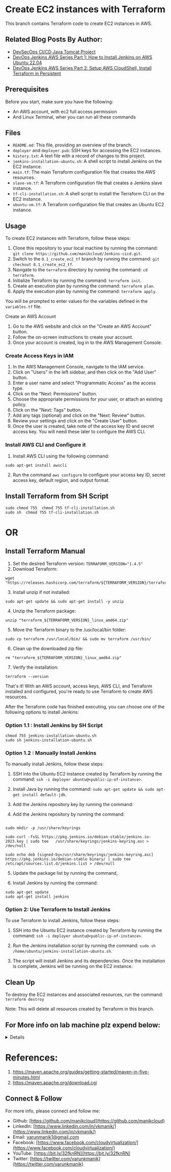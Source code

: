 # Create EC2 instances with Terraform

This branch contains Terraform code to create EC2 instances in AWS. 

## Related Blog Posts By Author:

- [DevSecOps CI/CD Java Tomcat Project](https://varunmanik1.medium.com/devsecops-cicd-java-tomcat-project-141d6b73e436)
- [DevOps Jenkins AWS Series Part 1: How to Install Jenkins on AWS Ubuntu 22.04](https://varunmanik1.medium.com/devops-jenkins-aws-series-part-1-how-to-install-jenkins-on-aws-ubuntu-22-04-cb0c3cdb055)
- [DevOps Jenkins AWS Series Part 2: Setup AWS CloudShell, Install Terraform in Persistent](https://varunmanik1.medium.com/devops-jenkins-aws-series-part-2-setup-aws-cloudshell-install-terraform-in-persistent-425dc0537cf5)


## Prerequisites

Before you start, make sure you have the following:

- An AWS account, with ec2 full access permission 
- And Linux Terminal, wher you can run all these commands 

## Files

- `README.md`: This file, providing an overview of the branch.
- `deployer` and `deployer.pub`: SSH keys for accessing the EC2 instances.
- `history.txt`: A text file with a record of changes to this project.
- `jenkins-installation-ubuntu.sh`: A shell script to install Jenkins on the EC2 instance.
- `main.tf`: The main Terraform configuration file that creates the AWS resources.
- `slave-vm.tf`: A Terraform configuration file that creates a Jenkins slave instance.
- `tf-cli-installation.sh`: A shell script to install the Terraform CLI on the EC2 instance.
- `ubuntu-vm.tf`: A Terraform configuration file that creates an Ubuntu EC2 instance.

## Usage

To create EC2 instances with Terraform, follow these steps:

1. Clone this repository to your local machine by running the command: `git clone https://github.com/manikcloud/Jenkins-cicd.git`.
2. Switch to the `0.1_create_ec2_tf` branch by running the command: `git checkout 0.1_create_ec2_tf`.
3. Navigate to the `terraform` directory by running the command: `cd terraform`.
4. Initialize Terraform by running the command: `terraform init`.
5. Create an execution plan by running the command: `terraform plan`.
6. Apply the execution plan by running the command: `terraform apply`.

You will be prompted to enter values for the variables defined in the `variables.tf` file. 


Create an AWS Account

1. Go to the AWS website and click on the "Create an AWS Account" button.
2. Follow the on-screen instructions to create your account.
3. Once your account is created, log in to the AWS Management Console.

### Create Access Keys in IAM

1. In the AWS Management Console, navigate to the IAM service.
2. Click on "Users" in the left sidebar, and then click on the "Add User" button.
3. Enter a user name and select "Programmatic Access" as the access type.
4. Click on the "Next: Permissions" button.
5. Choose the appropriate permissions for your user, or attach an existing policy.
6. Click on the "Next: Tags" button.
7. Add any tags (optional) and click on the "Next: Review" button.
8. Review your settings and click on the "Create User" button.
9. Once the user is created, take note of the access key ID and secret access key. You will need these later to configure the AWS CLI.

### Install AWS CLI and Configure it

1. Install AWS CLI using the following command: 
```
sudo apt-get install awscli
```
2. Run the command `aws configure` to configure your access key ID, secret access key, default region, and output format.

## Install Terraform from SH Script

```
sudo chmod 755  chmod 755 tf-cli-installation.sh 
sudo sh  chmod 755 tf-cli-installation.sh 

```
# OR

## Install Terraform Manual 
1. Set the desired Terraform version: `TERRAFORM_VERSION="1.4.5"`
2. Download Terraform: 
```
wget "https://releases.hashicorp.com/terraform/${TERRAFORM_VERSION}/terraform_${TERRAFORM_VERSION}_linux_amd64.zip"
```
3. Install unzip if not installed: 
```
sudo apt-get update && sudo apt-get install -y unzip
```
4. Unzip the Terraform package: 
```
unzip "terraform_${TERRAFORM_VERSION}_linux_amd64.zip"
```
5. Move the Terraform binary to the /usr/local/bin folder: 
```
sudo cp terraform /usr/local/bin/ && sudo mv terraform /usr/bin/
```
6. Clean up the downloaded zip file: 
```
rm "terraform_${TERRAFORM_VERSION}_linux_amd64.zip"
```
7. Verify the installation: 
```
terraform --version
```
That's it! With an AWS account, access keys, AWS CLI, and Terraform installed and configured, you're ready to use Terraform to create AWS resources.


After the Terraform code has finished executing, you can choose one of the following options to install Jenkins:

### Option 1.1 : Install Jenkins by SH Script

```
chmod 755 jenkins-installation-ubuntu.sh
sudo sh jenkins-installation-ubuntu.sh
```

### Option 1.2 : Manually Install Jenkins

To manually install Jenkins, follow these steps:

1. SSH into the Ubuntu EC2 instance created by Terraform by running the command:
 `ssh -i deployer ubuntu@<public-ip-of-instance>`.

2. Install Java by running the command:
 `sudo apt-get update && sudo apt-get install default-jdk`.

3. Add the Jenkins repository key by running the command:
 
4. Add the Jenkins repository by running the command: 

```

sudo mkdir -p /usr/share/keyrings

sudo curl -fsSL https://pkg.jenkins.io/debian-stable/jenkins.io-2023.key | sudo tee   /usr/share/keyrings/jenkins-keyring.asc > /dev/null

sudo echo deb [signed-by=/usr/share/keyrings/jenkins-keyring.asc]   https://pkg.jenkins.io/debian-stable binary/ | sudo tee   /etc/apt/sources.list.d/jenkins.list > /dev/null

```
5. Update the package list by running the command,

6. Install Jenkins by running the command:

```
sudo apt-get update
sudo apt-get install jenkins
   ```
### Option 2: Use Terraform to Install Jenkins

To use Terraform to install Jenkins, follow these steps:

1. SSH into the Ubuntu EC2 instance created by Terraform by running the command: 
`ssh -i deployer ubuntu@<public-ip-of-instance>`.

2. Run the Jenkins installation script by running the command:
`sudo sh /home/ubuntu/jenkins-installation-ubuntu.sh`.

3. The script will install Jenkins and its dependencies. Once the installation is complete, Jenkins will be running on the EC2 instance.

## Clean Up

To destroy the EC2 instances and associated resources, run the command: `terraform destroy`

Note: This will delete all resources created by Terraform in this branch.


## For More info on lab machine plz expend below:

<details>
# Jenkins-cicd
PG DO - CI/CD Pipeline with Jenkins Simplilearn 

# AWS Ubuntu VM Provisioning steps
-	Step 1:  Click on Launch Instance 
-	Step 2 : Click on Software Image (AMI)
-	Select Ubuntu 
-	Step 4: Key pair name – required
-	Click on Create new key pair
-	Put key pair name Jenkins-sl
-	& Download it 
-	Step 5 : Click on Launch Instance 
-	Step 6 : Select your VM and Click connect 
-	Step 7 :  You can see the terminal 
-	Step: Showing Github example

# Git Status
```
git --version 
```
## cretae Dir 
```
mkdir demo 
cd  demo 
```
## GIT & Ubuntu SSH connection
```
ssh-keygen 

"Hit enter button 3 time"

cat ~/.ssh/id_rsa.pub 
git clone git@github.com:manikcloud/Jenkins-cicd.git
history 
history | cut -c 8- 
```

# Jenkins installation on UBUNTU 18.04 & Ubuntu 22.04 

### Step 1
```
sudo apt-get update -y && sudo apt install openjdk-8-jdk -y
```
### Step 2: Downloading Key
```
sudo wget -q -O - https://pkg.jenkins.io/debian/jenkins.io.key | sudo apt-key add
```

### Step 3: Adding Key
```
sudo sh -c 'echo deb http://pkg.jenkins.io/debian-stable binary/ > /etc/apt/sources.list.d/jenkins.list'
```

### Step 4: Jenkins Package installation
```
sudo apt-get update -y && sudo apt install jenkins -y
sudo /etc/init.d/jenkins start
sudo service jenkins status 
```
### Step 5: Jenkins default password
```
sudo cat /home/labsuser/jenkins/secrets/initialAdminPassword
```
### Step 6: History command

```
history | cut -c 8- 

```
# Jenkins URL with port 8080
- http://x.x.x.x:8080/

Replace x with your ip 

# Change Security group rule for Jenkins 
```
-	Select your instance 
-	Down below select your security tab 
-	Click on the Security groups sg-0c51908b5fa4abf75 (launch-wizard-2)
-	Click on the action 
-	Click on EDIT INBOUND RULE
-	Select custom TCP and put port 8080
-	Custom ip should be 0.0.0.0/0
-	Click on Save the rule
```

# Common error

```
getting "E: Unable to locate package openjdk-8-jdk" message on java update
```

# Resolution 
Run this command

```
sudo apt update -y
```
# Plugin Installation 
dashboard>manage>jenkins>manage plugins>maven integration



# Jenkins Setting

```
Java_Home
/usr/lib/jvm/java-8-openjdk-amd64/
```

# Post Build Step

```
java -cp target/my-app-1.0-SNAPSHOT.jar com.mycompany.app.App

```

# This project is parameterized
```
echo "User First name is : $First_Name"
echo "User Last name is : $Last_Name"
echo "User Gender is : $Sex"

```
</details>

# References: 
1. https://maven.apache.org/guides/getting-started/maven-in-five-minutes.html
2. https://maven.apache.org/download.cgi

## Connect & Follow

For more info, please connect and follow me:

- Github: [https://github.com/manikcloud](https://github.com/manikcloud)
- LinkedIn: [https://www.linkedin.com/in/vkmanik/](https://www.linkedin.com/in/vkmanik/)
- Email: [varunmanik1@gmail.com](mailto:varunmanik1@gmail.com)
- Facebook: [https://www.facebook.com/cloudvirtualization/](https://www.facebook.com/cloudvirtualization/)
- YouTube: [https://bit.ly/32fknRN](https://bit.ly/32fknRN)
- Twitter: [https://twitter.com/varunkmanik](https://twitter.com/varunkmanik)

